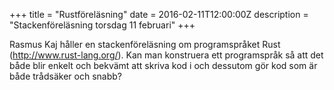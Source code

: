 +++
title = "Rustföreläsning"
date = 2016-02-11T12:00:00Z
description = "Stackenföreläsning torsdag 11 februari"
+++

Rasmus Kaj håller en stackenföreläsning om programspråket Rust
(<http://www.rust-lang.org/>).
Kan man konstruera ett programspråk så att det både blir enkelt och
bekvämt att skriva kod i och dessutom gör kod som är både trådsäker
och snabb?
